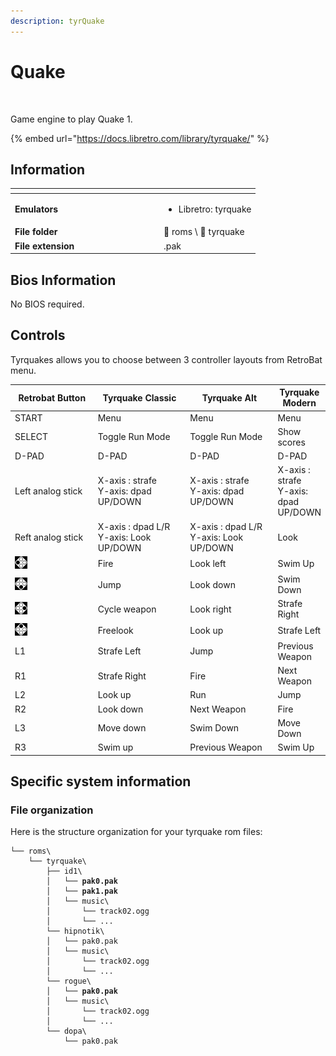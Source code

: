 ```yaml
---
description: tyrQuake
---
```


# Quake

<div align="left">

<figure><img src="https://github.com/fabricecaruso/es-theme-carbon/blob/master/art/logos/tyrquake.png?raw=true" alt=""><figcaption></figcaption></figure>

</div>

Game engine to play Quake 1.

{% embed url="https://docs.libretro.com/library/tyrquake/" %}

## Information

<table data-header-hidden><thead><tr><th width="224"></th><th></th></tr></thead><tbody><tr><td><strong>Emulators</strong></td><td><ul><li>Libretro: tyrquake</li></ul></td></tr><tr><td><strong>File folder</strong></td><td><span data-gb-custom-inline data-tag="emoji" data-code="1f4c2">📂</span> roms \ <span data-gb-custom-inline data-tag="emoji" data-code="1f4c2">📂</span> tyrquake</td></tr><tr><td><strong>File extension</strong></td><td>.pak</td></tr></tbody></table>

## Bios Information

No BIOS required.

## Controls

Tyrquakes allows you to choose between 3 controller layouts from RetroBat menu.

<table><thead><tr><th width="178">Retrobat Button</th><th width="197">Tyrquake Classic</th><th width="182">Tyrquake Alt</th><th>Tyrquake Modern</th></tr></thead><tbody><tr><td>START</td><td>Menu</td><td>Menu</td><td>Menu</td></tr><tr><td>SELECT</td><td>Toggle Run Mode</td><td>Toggle Run Mode</td><td>Show scores</td></tr><tr><td>D-PAD</td><td>D-PAD</td><td>D-PAD</td><td>D-PAD</td></tr><tr><td>Left analog stick</td><td>X-axis : strafe<br>Y-axis: dpad UP/DOWN</td><td>X-axis : strafe<br>Y-axis: dpad UP/DOWN</td><td>X-axis : strafe<br>Y-axis: dpad UP/DOWN</td></tr><tr><td>Reft analog stick</td><td>X-axis : dpad L/R<br>Y-axis: Look UP/DOWN</td><td>X-axis : dpad L/R<br>Y-axis: Look UP/DOWN</td><td>Look</td></tr><tr><td><img src="../../../.gitbook/assets/image (45).png" alt=""></td><td>Fire</td><td>Look left</td><td>Swim Up</td></tr><tr><td><img src="../../../.gitbook/assets/image (27).png" alt=""></td><td>Jump</td><td>Look down</td><td>Swim Down</td></tr><tr><td><img src="../../../.gitbook/assets/image (13).png" alt=""></td><td>Cycle weapon</td><td>Look right</td><td>Strafe Right</td></tr><tr><td><img src="../../../.gitbook/assets/image (47).png" alt=""></td><td>Freelook</td><td>Look up</td><td>Strafe Left</td></tr><tr><td>L1</td><td>Strafe Left</td><td>Jump</td><td>Previous Weapon</td></tr><tr><td>R1</td><td>Strafe Right</td><td>Fire</td><td>Next Weapon</td></tr><tr><td>L2</td><td>Look up</td><td>Run</td><td>Jump</td></tr><tr><td>R2</td><td>Look down</td><td>Next Weapon</td><td>Fire</td></tr><tr><td>L3</td><td>Move down</td><td>Swim Down</td><td>Move Down</td></tr><tr><td>R3</td><td>Swim up</td><td>Previous Weapon</td><td>Swim Up</td></tr></tbody></table>

## Specific system information

### File organization

Here is the structure organization for your tyrquake rom files:

<pre><code>└── roms\
    └── tyrquake\
        ├── id1\
<strong>        │   └── pak0.pak
</strong><strong>        │   └── pak1.pak
</strong>        │   └── music\
        │       └── track02.ogg
        │       └── ...
        └── hipnotik\
        │   └── pak0.pak
        │   └── music\
        │       └── track02.ogg
        │       └── ...
        └── rogue\
<strong>        │   └── pak0.pak
</strong>        │   └── music\
        │       └── track02.ogg
        │       └── ...
        └── dopa\
            └── pak0.pak
</code></pre>
